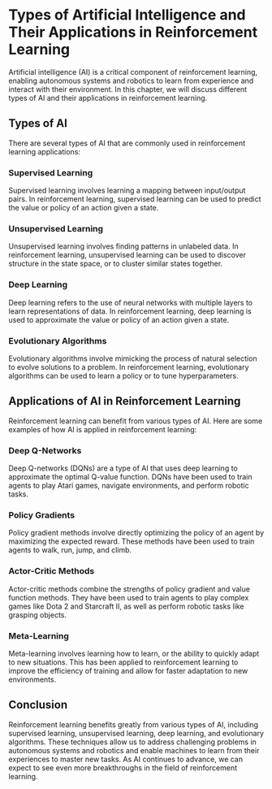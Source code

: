 Types of Artificial Intelligence and Their Applications in Reinforcement Learning
====================================================================================================================================

Artificial intelligence (AI) is a critical component of reinforcement learning, enabling autonomous systems and robotics to learn from experience and interact with their environment. In this chapter, we will discuss different types of AI and their applications in reinforcement learning.

Types of AI
-----------

There are several types of AI that are commonly used in reinforcement learning applications:

### Supervised Learning

Supervised learning involves learning a mapping between input/output pairs. In reinforcement learning, supervised learning can be used to predict the value or policy of an action given a state.

### Unsupervised Learning

Unsupervised learning involves finding patterns in unlabeled data. In reinforcement learning, unsupervised learning can be used to discover structure in the state space, or to cluster similar states together.

### Deep Learning

Deep learning refers to the use of neural networks with multiple layers to learn representations of data. In reinforcement learning, deep learning is used to approximate the value or policy of an action given a state.

### Evolutionary Algorithms

Evolutionary algorithms involve mimicking the process of natural selection to evolve solutions to a problem. In reinforcement learning, evolutionary algorithms can be used to learn a policy or to tune hyperparameters.

Applications of AI in Reinforcement Learning
--------------------------------------------

Reinforcement learning can benefit from various types of AI. Here are some examples of how AI is applied in reinforcement learning:

### Deep Q-Networks

Deep Q-networks (DQNs) are a type of AI that uses deep learning to approximate the optimal Q-value function. DQNs have been used to train agents to play Atari games, navigate environments, and perform robotic tasks.

### Policy Gradients

Policy gradient methods involve directly optimizing the policy of an agent by maximizing the expected reward. These methods have been used to train agents to walk, run, jump, and climb.

### Actor-Critic Methods

Actor-critic methods combine the strengths of policy gradient and value function methods. They have been used to train agents to play complex games like Dota 2 and Starcraft II, as well as perform robotic tasks like grasping objects.

### Meta-Learning

Meta-learning involves learning how to learn, or the ability to quickly adapt to new situations. This has been applied to reinforcement learning to improve the efficiency of training and allow for faster adaptation to new environments.

Conclusion
----------

Reinforcement learning benefits greatly from various types of AI, including supervised learning, unsupervised learning, deep learning, and evolutionary algorithms. These techniques allow us to address challenging problems in autonomous systems and robotics and enable machines to learn from their experiences to master new tasks. As AI continues to advance, we can expect to see even more breakthroughs in the field of reinforcement learning.
